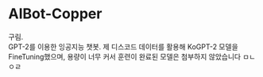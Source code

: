 # AIBot-Copper
구림.    
GPT-2를 이용한 잉공지능 챗봇. 제 디스코드 데이터를 활용해 KoGPT-2 모델을 FineTuning했으며, 용량이 너무 커서 훈련이 완료된 모델은 첨부하지 않았습니다 ㅁㄴㅇㄹ
